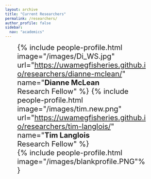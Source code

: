 ```yaml
---
layout: archive
title: "Current Researchers"
permalink: /researchers/
author_profile: false
sidebar:
  nav: "academics"
---
```

<font size="5"><figure class="half" align="left">
  {% include people-profile.html image="/images/Di_WS.jpg" url="https://uwamegfisheries.github.io/researchers/dianne-mclean/" name="<b>Dianne McLean</b><br />Research Fellow" %}
  {% include people-profile.html image="/images/tim.new.png" url="https://uwamegfisheries.github.io/researchers/tim-langlois/" name="<b>Tim Langlois</b><br />Research Fellow" %}  
  {% include people-profile.html image="/images/blankprofile.PNG"%}
	</figure>
</font>
